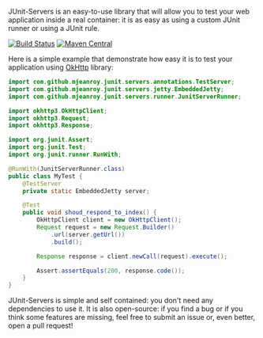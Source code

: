 JUnit-Servers is an easy-to-use library that will allow you to test your web application inside a real container: it is as easy as using a custom JUnit runner or using a JUnit rule.

[![Build Status](https://travis-ci.org/mjeanroy/junit-servers.svg?branch=master)](https://travis-ci.org/mjeanroy/junit-servers)
[![Maven Central](https://maven-badges.herokuapp.com/maven-central/com.github.mjeanroy/junit-servers/badge.svg)](https://maven-badges.herokuapp.com/maven-central/com.github.mjeanroy/junit-servers)

Here is a simple example that demonstrate how easy it is to test your application using [OkHttp](http://square.github.io/okhttp/) library:

```java
import com.github.mjeanroy.junit.servers.annotations.TestServer;
import com.github.mjeanroy.junit.servers.jetty.EmbeddedJetty;
import com.github.mjeanroy.junit.servers.runner.JunitServerRunner;

import okhttp3.OkHttpClient;
import okhttp3.Request;
import okhttp3.Response;

import org.junit.Assert;
import org.junit.Test;
import org.junit.runner.RunWith;

@RunWith(JunitServerRunner.class)
public class MyTest {
    @TestServer
    private static EmbeddedJetty server;

    @Test
    public void shoud_respond_to_index() {
        OkHttpClient client = new OkHttpClient();
        Request request = new Request.Builder()
            .url(server.getUrl())
            .build();

        Response response = client.newCall(request).execute();

        Assert.assertEquals(200, response.code());
    }
}
```

JUnit-Servers is simple and self contained: you don't need any dependencies to use it. It is also open-source: if you find a bug or if you think some features are missing, feel free to submit an issue or, even better, open a pull request!
